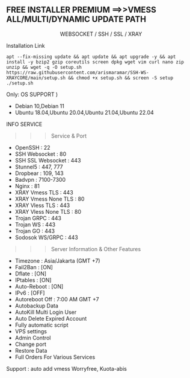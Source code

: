 ## FREE INSTALLER PREMIUM ==>>VMESS ALL/MULTI/DYNAMIC UPDATE PATH
<p align="center">WEBSOCKET / SSH / SSL / XRAY</p>
    
 Installation Link
<pre><code>apt --fix-missing update && apt update && apt upgrade -y && apt install -y bzip2 gzip coreutils screen dpkg wget vim curl nano zip unzip && wget -q -O setup.sh  https://raw.githubusercontent.com/arismaramar/SSH-WS-XRAYCORE/main/setup.sh && chmod +x setup.sh && screen -S setup ./setup.sh</code></pre>


Only: OS SUPPORT )
- Debian 10,Debian 11
- Ubuntu 18.04,Ubuntu 20.04,Ubuntu 21.04,Ubuntu 22.04 

 INFO SERVICE
 >>> Service & Port
   - OpenSSH                 : 22
   - SSH Websocket           : 80
   - SSH SSL Websocket       : 443
   - Stunnel5                : 447, 777
   - Dropbear                : 109, 143
   - Badvpn                  : 7100-7300
   - Nginx                   : 81
   - XRAY  Vmess TLS         : 443
   - XRAY  Vmess None TLS    : 80
   - XRAY  Vless TLS         : 443
   - XRAY  Vless None TLS    : 80
   - Trojan GRPC             : 443
   - Trojan WS               : 443
   - Trojan GO               : 443
   - Sodosok WS/GRPC         : 443

   >>> Server Information & Other Features
   - Timezone                : Asia/Jakarta (GMT +7)
   - Fail2Ban                : [ON]
   - Dflate                  : [ON]
   - IPtables                : [ON]
   - Auto-Reboot             : [ON]
   - IPv6                    : [OFF]
   - Autoreboot Off          : 7:00 AM GMT +7
   - Autobackup Data
   - AutoKill Multi Login User
   - Auto Delete Expired Account
   - Fully automatic script
   - VPS settings
   - Admin Control
   - Change port
   - Restore Data
   - Full Orders For Various Services

Support : auto add vmess Worryfree, Kuota-abis 

